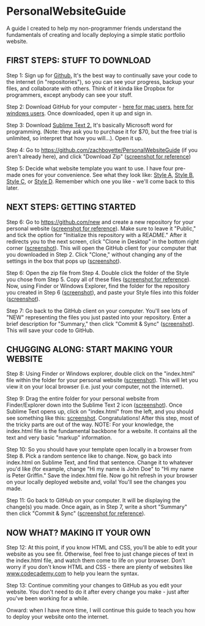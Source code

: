 PersonalWebsiteGuide
====================

A guide I created to help my non-programmer friends understand the fundamentals of creating and locally deploying a simple static portfolio website.

<h2>FIRST STEPS: STUFF TO DOWNLOAD</h2>

Step 1: Sign up for [Github.](https://github.com/join) It's the best way to continually save your code to the internet (in "repositories"), so you can see your progress, backup your files, and collaborate with others. Think of it kinda like Dropbox for programmers, except anybody can see your stuff.

Step 2: Download GitHub for your computer - [here for mac users](https://mac.github.com/), [here for windows users](https://windows.github.com/). Once downloaded, open it up and sign in.

Step 3: Download [Sublime Text 2.](http://www.sublimetext.com/2) It's basically Microsoft word for programming. (Note: they ask you to purchase it for $70, but the free trial is unlimited, so interpret that how you will...). Open it up.

Step 4: Go to https://github.com/zachboyette/PersonalWebsiteGuide (if you aren't already here), and click "Download Zip" ([screenshot for reference](http://imgur.com/x7fmpJc))

Step 5: Decide what website template you want to use. I have four pre-made ones for your convenience. See what they look like: [Style A](http://stylea.recsy.com), [Style B](http://styleb.recsy.com), [Style C](http://stylec.recsy.com), or [Style D](http://styled.recsy.com). Remember which one you like - we'll come back to this later.

<h2>NEXT STEPS: GETTING STARTED</h2>

Step 6: Go to https://github.com/new and create a new repository for your personal website ([screenshot for reference](http://imgur.com/uGnC0zM)). Make sure to leave it "Public," and tick the option for "Initialize this repository with a README." After it redirects you to the next screen, click "Clone in Desktop" in the bottom right corner ([screenshot](http://imgur.com/pC1KFZC)). This will open the GitHub client for your computer that you downloaded in Step 2. Click "Clone," without changing any of the settings in the box that pops up ([screenshot](http://imgur.com/XphOo0O)).

Step 6: Open the zip file from Step 4. Double click the folder of the Style you chose from Step 5. Copy all of these files ([screenshot for reference](http://imgur.com/1POoAuH)). Now, using Finder or Windows Explorer, find the folder for the repository you created in Step 6 ([screenshot](http://imgur.com/Cs20Cou)), and paste your Style files into this folder ([screenshot](http://imgur.com/wG4unpi)).

Step 7: Go back to the GitHub client on your computer. You'll see lots of "NEW" representing the files you just pasted into your repository. Enter a brief description for "Summary," then click "Commit & Sync" ([screenshot](http://imgur.com/RWJ15Ey)). This will save your code to GitHub.

<h2>CHUGGING ALONG: START MAKING YOUR WEBSITE</h2>

Step 8: Using Finder or Windows explorer, double click on the "index.html" file within the folder for your personal website ([screenshot](http://imgur.com/5nwKrXq)). This will let you view it on your local browser (i.e. just your computer, not the internet). 

Step 9: Drag the entire folder for your personal website from Finder/Explorer down into the Sublime Text 2 icon ([screenshot](http://imgur.com/5AhAnw0)). Once Sublime Text opens up, click on "index.html" from the left, and you should see something like this: [screenshot](http://imgur.com/KNFDrLb). 
Congratulations! After this step, most of the tricky parts are out of the way.
NOTE: For your knowledge, the index.html file is the fundamental backbone for a website. It contains all the text and very basic "markup" information. 

Step 10: So you should have your template open locally in a browser from Step 8. Pick a random sentence like to change. Now, go back into index.html on Sublime Text, and find that sentence. Change it to whatever you'd like (for example, change "Hi my name is John Doe" to "Hi my name is Peter Griffin." Save the index.html file. Now go hit refresh in your browser on your locally deployed website and, voila! You'll see the changes you made.

Step 11: Go back to GitHub on your computer. It will be displaying the change(s) you made. Once again, as in Step 7, write a short "Summary" then click "Commit & Sync" ([screenshot for reference](http://imgur.com/z34MP24)).

<h2>NOW WHAT? MAKING IT YOUR OWN</h2>

Step 12: At this point, if you know HTML and CSS, you'll be able to edit your website as you see fit. Otherwise, feel free to just change pieces of text in the index.html file, and watch them come to life on your browser. Don't worry if you don't know HTML and CSS - there are plenty of websites like www.codecademy.com to help you learn the syntax.

Step 13: Continue commiting your changes to GitHub as you edit your website. You don't need to do it after every change you make - just after you've been working for a while.


Onward: when I have more time, I will continue this guide to teach you how to deploy your website onto the internet.
